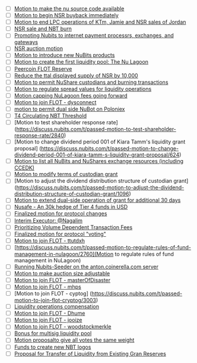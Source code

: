 - [ ] [Motion to make the nu source code available](https://discuss.nubits.com/t/passed-motion-to-make-the-nu-source-code-available/1083)
- [ ] [Motion to begin NSR buyback immediately](https://discuss.nubits.com/t/passed-motion-to-begin-nsr-buyback-immediately/2654)
- [ ] [Motion to end LPC operations of KTm, Jamie and NSR sales of Jordan](https://discuss.nubits.com/t/passed-motion-to-end-lpc-operations-of-ktm-jamie-and-nsr-sales-of-jordan/1466)
- [ ] [NSR sale and NBT burn](https://discuss.nubits.com/t/passed-nsr-sale-and-nbt-burn/2138)
- [ ] [Promoting Nubits to internet payment processrs, exchanges, and gateways](https://discuss.nubits.com/t/passed-promoting-nubits-to-internet-payment-processors-exchanges-and-gateways/2037)
- [ ] [NSR auction motion](https://discuss.nubits.com/t/passed-nsr-auction-motion/1590)
- [ ] [Motion to introduce new NuBits products](https://discuss.nubits.com/t/passed-motion-to-introduce-new-nubits-products/2834)
- [ ] [Motion to create the first liquidity pool: The Nu Lagoon](https://discuss.nubits.com/t/passed-motion-to-create-the-first-liquidity-pool-the-nu-lagoon/1616)
- [ ] [Peercoin FLOT Reserve](https://discuss.nubits.com/t/passed-peercoin-flot-reserve/3337)
- [ ] [Reduce the ttal displayed supply of NSR by 10,000](https://discuss.nubits.com/t/passed-reduce-the-total-displayed-supply-of-nsr-by-10-000/2730)
- [ ] [Motion to permit NuShare custodians and burning transactions](https://discuss.nubits.com/t/passed-motion-to-permit-nushare-custodians-and-burning-transactions/1155)
- [ ] [Motion to regulate spread values for liquidity operations](https://discuss.nubits.com/t/passed-motion-to-regulate-spread-values-for-liquidity-operations/2207)
- [ ] [Motion capping NuLagoon fees going forward](https://discuss.nubits.com/t/passed-motion-capping-nulagoon-fees-going-forward/1968)
- [ ] [Motion to join FLOT - dysconnect](https://discuss.nubits.com/t/passed-motion-to-join-flot-dysconnect/2758)
- [ ] [motion to permit dual side NuBot on Poloniex](https://discuss.nubits.com/t/passed-motion-to-permit-dual-side-nubot-on-poloniex/3333)
- [ ] [T4 Circulating NBT Threshold](https://discuss.nubits.com/t/passed-t4-circulating-nbt-threshold/3039)
- [ ] [Motion to test shareholder response rate] (https://discuss.nubits.com/t/passed-motion-to-test-shareholder-response-rate/2840)
- [ ] [Motion to change dividend period 001 of Kiara Tamm's liquidity grant proposal] (https://discuss.nubits.com/t/passed-motion-to-change-dividend-period-001-of-kiara-tamm-s-liquidity-grant-proposal/624)
- [ ] [Motion to list all NuBits and NuShares exchange resources (including CCEDK)](https://discuss.nubits.com/t/passed-motion-to-list-all-nubits-and-nushares-exchange-resources-including-ccedk/2302)
- [ ] [Motion to modify terms of custodian grant](https://discuss.nubits.com/t/passed-motion-to-modify-terms-of-custodain-grant/1226)
- [ ] [Motion to adjust the dividend distribution structure of custodian grant] (https://discuss.nubits.com/t/passed-motion-to-adjust-the-dividend-distribution-structure-of-custodian-grant/1096)
- [ ] [Motion to extend dual-side operation of grant for additional 30 days](https://discuss.nubits.com/t/passed-motion-to-extend-dual-side-operation-of-grant-for-additional-30-days/950)
- [ ] [Nusafe - An 30k hedge of Tier 4 funds in USD](https://discuss.nubits.com/t/passed-nusafe-an-30k-hedge-of-tier-4-funds-in-usd/3215)
- [ ] [Finalized motion for protocol changes](https://discuss.nubits.com/t/passed-finalized-motion-for-protocol-changes/372)
- [ ] [Interim Executor: @Nagalim](https://discuss.nubits.com/t/passed-interim-executor-nagalim/3267)
- [ ] [Prioritizing Volume Dependent Transaction Fees](https://discuss.nubits.com/t/passed-prioritizing-volume-dependent-transaction-fees/2688)
- [ ] [Finalized motion for protocol "voting"](https://discuss.nubits.com/t/passed-finalized-motion-for-protocol-voting/650)
- [ ] [Motion to join FLOT - ttutdxh](https://discuss.nubits.com/t/passed-motion-to-join-flot-ttutdxh/2997)
- [ ] [https://discuss.nubits.com/t/passed-motion-to-regulate-rules-of-fund-management-in-nulagoon/2760](Motion to regulate rules of fund management in NuLagoon)
- [ ] [Running Nubits-Seeder on the anton.coinerella.com server](https://discuss.nubits.com/t/passed-running-nubits-seeder-on-the-anton-coinerella-com-server/2639)
- [ ] [Motion to make auction size adjustable](https://discuss.nubits.com/t/passed-motion-to-make-auction-size-adjustable/2175)
- [ ] [Motion to join FLOT - masterOfDisaster](https://discuss.nubits.com/t/passed-motion-to-join-flot-masterofdisaster/3002)
- [ ] [Motion to join FLOT - mhps](https://discuss.nubits.com/t/passed-motion-to-join-flot-mhps/3005)
- [ ] [Motion to join FLOT - cyptog] (https://discuss.nubits.com/t/passed-motion-to-join-flot-cryptog/3003)
- [ ] [Liquidity operations compensation](https://discuss.nubits.com/t/passed-liquidity-operations-compensation/2644)
- [ ] [Motion to join FLOT - Dhume](https://discuss.nubits.com/t/passed-motion-to-join-flot-dhume/3043)
- [ ] [Motion to join FLOT - jooize](https://discuss.nubits.com/t/passed-motion-to-join-flot-jooize/3001)
- [ ] [Motion to join FLOT - woodstockmerkle](https://discuss.nubits.com/t/passed-motion-to-join-flot-woodstockmerkle/2996)
- [ ] [Bonus for multisig liquidity pool](https://discuss.nubits.com/t/passed-bonus-for-multisig-liquidity-pool/2197)
- [ ] [Motion proposalto give all votes the same weight](https://discuss.nubits.com/t/passed-motion-proposal-to-give-all-votes-the-same-weight/974)
- [ ] [Funds to create new NBT logos](https://discuss.nubits.com/t/passed-funds-to-create-new-nbt-logos/2942)
- [ ] [Proposal for Transfer of Liquidity from Existing Gran Reserves](https://discuss.nubits.com/t/passed-proposal-for-transfer-of-liquidity-from-existing-grant-reserves/1269)
